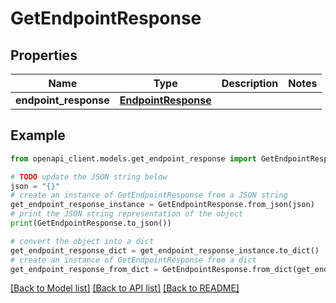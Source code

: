 # GetEndpointResponse


## Properties

Name | Type | Description | Notes
------------ | ------------- | ------------- | -------------
**endpoint_response** | [**EndpointResponse**](EndpointResponse.md) |  | 

## Example

```python
from openapi_client.models.get_endpoint_response import GetEndpointResponse

# TODO update the JSON string below
json = "{}"
# create an instance of GetEndpointResponse from a JSON string
get_endpoint_response_instance = GetEndpointResponse.from_json(json)
# print the JSON string representation of the object
print(GetEndpointResponse.to_json())

# convert the object into a dict
get_endpoint_response_dict = get_endpoint_response_instance.to_dict()
# create an instance of GetEndpointResponse from a dict
get_endpoint_response_from_dict = GetEndpointResponse.from_dict(get_endpoint_response_dict)
```
[[Back to Model list]](../README.md#documentation-for-models) [[Back to API list]](../README.md#documentation-for-api-endpoints) [[Back to README]](../README.md)


